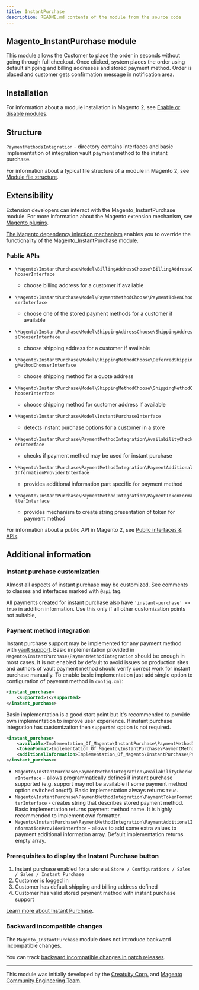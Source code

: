 ```yaml
---
title: InstantPurchase
description: README.md contents of the module from the source code
---
```


## Magento_InstantPurchase module

This module allows the Customer to place the order in seconds without going through full checkout. Once clicked, system places the order using default shipping and billing addresses and stored payment method. Order is placed and customer gets confirmation message in notification area.

## Installation

For information about a module installation in Magento 2, see [Enable or disable modules](https://devdocs.magento.com/guides/v2.4/install-gde/install/cli/install-cli-subcommands-enable.html).

## Structure

`PaymentMethodsIntegration` - directory contains interfaces and basic implementation of integration vault payment method to the instant purchase.

For information about a typical file structure of a module in Magento 2, see [Module file structure](http://devdocs.magento.com/guides/v2.4/extension-dev-guide/build/module-file-structure.html#module-file-structure).

## Extensibility

Extension developers can interact with the Magento_InstantPurchase module. For more information about the Magento extension mechanism, see [Magento plugins](https://developer.adobe.com/commerce/php/development/components/plugins/).

[The Magento dependency injection mechanism](https://developer.adobe.com/commerce/php/development/components/dependency-injection/) enables you to override the functionality of the Magento_InstantPurchase module.

### Public APIs

- `\Magento\InstantPurchase\Model\BillingAddressChoose\BillingAddressChooserInterface`
    - choose billing address for a customer if available

- `\Magento\InstantPurchase\Model\PaymentMethodChoose\PaymentTokenChooserInterface`
    - choose one of the stored payment methods for a customer if available

- `\Magento\InstantPurchase\Model\ShippingAddressChoose\ShippingAddressChooserInterface`
    - choose shipping address for a customer if available

- `\Magento\InstantPurchase\Model\ShippingMethodChoose\DeferredShippingMethodChooserInterface`
    - choose shipping method for a quote address

- `\Magento\InstantPurchase\Model\ShippingMethodChoose\ShippingMethodChooserInterface`
    - choose shipping method for customer address if available
    
- `\Magento\InstantPurchase\Model\InstantPurchaseInterface`
    - detects instant purchase options for a customer in a store
    
- `\Magento\InstantPurchase\PaymentMethodIntegration\AvailabilityCheckerInterface`
    - checks if payment method may be used for instant purchase
    
- `\Magento\InstantPurchase\PaymentMethodIntegration\PaymentAdditionalInformationProviderInterface`
    - provides additional information part specific for payment method

- `\Magento\InstantPurchase\PaymentMethodIntegration\PaymentTokenFormatterInterface`
    - provides mechanism to create string presentation of token for payment method

For information about a public API in Magento 2, see [Public interfaces & APIs](http://devdocs.magento.com/guides/v2.4/extension-dev-guide/api-concepts.html).

## Additional information

### Instant purchase customization

Almost all aspects of instant purchase may be customized. See comments to classes and interfaces marked with `@api` tag.

All payments created for instant purchase also have `'instant-purchase' => true` in addition information. Use this only if all other customization points not suitable,

### Payment method integration

Instant purchase support may be implemented for any payment method with [vault support](https://devdocs.magento.com/guides/v2.4/payments-integrations/vault/vault-intro.html).
Basic implementation provided in `Magento\InstantPurchase\PaymentMethodIntegration` should be enough in most cases. It is not enabled by default to avoid issues on production sites and authors of vault payment method should verify correct work for instant purchase manually.
To enable basic implementation just add single option to configuration of payemnt method in `config.xml`:

```xml
<instant_purchase>
    <supported>1</supported>
</instant_purchase>
```

Basic implementation is a good start point but it's recommended to provide own implementation to improve user experience. If instant purchase integration has customization then `supported` option is not required.

```xml
<instant_purchase>
    <available>Implementation_Of_Magento\InstantPurchase\PaymentMethodIntegration\AvailabilityCheckerInterface</available>
    <tokenFormat>Implementation_Of_Magento\InstantPurchase\PaymentMethodIntegration\PaymentTokenFormatterInterface</tokenFormat>
    <additionalInformation>Implementation_Of_Magento\InstantPurchase\PaymentMethodIntegration\PaymentAdditionalInformationProviderInterface</additionalInformation>
</instant_purchase>
```

- `Magento\InstantPurchase\PaymentMethodIntegration\AvailabilityCheckerInterface` - allows programmatically defines if instant purchase supported (e.g. support may not be available if some payment method option switched on/off). Basic implementation always returns `true`.
- `Magento\InstantPurchase\PaymentMethodIntegration\PaymentTokenFormatterInterface` - creates string that describes stored payment method. Basic implementation returns payment method name. It is highly recommended to implement own formatter.
- `Magento\InstantPurchase\PaymentMethodIntegration\PaymentAdditionalInformationProviderInterface` - allows to add some extra values to payment additional information array. Default implementation returns empty array.

### Prerequisites to display the Instant Purchase button

1. Instant purchase enabled for a store at `Store / Configurations / Sales / Sales / Instant Purchase`
2. Customer is logged in
3. Customer has default shipping and billing address defined
4. Customer has valid stored payment method with instant purchase support

[Learn more about Instant Purchase](https://docs.magento.com/user-guide/sales/checkout-instant-purchase.html).

### Backward incompatible changes

The `Magento_InstantPurchase` module does not introduce backward incompatible changes.

You can track [backward incompatible changes in patch releases](https://devdocs.magento.com/guides/v2.4/release-notes/backward-incompatible-changes/reference.html).

***

This module was initially developed by the [Creatuity Corp.](https://creatuity.com/) and [Magento Community Engineering Team](mailto:engcom@magento.com).
